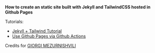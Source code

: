 **How to create an static site built with Jekyll and TailwindCSS hosted in Github Pages**

Tutorials:
- [Jekyll + Tailwind Tutorial](https://mzrn.sh/2022/04/09/starting-a-blank-jekyll-site-with-tailwind-css-in-2022/)
- [Use Github Pages via Github Actions](https://jekyll.ohsostatic.com/devops/how-to-use-tailwind-css-with-jekyll-on-github-pages)

Credits for [GIORGI MEZURNISHVILI](https://mzrn.sh)

